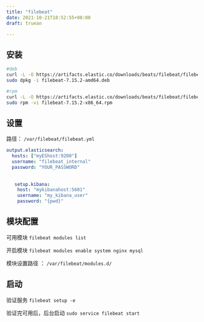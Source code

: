 ```yaml
---
title: "filebeat"
date: 2021-10-21T18:52:55+08:00
draft: truean

---
```


## 安装

```sh
#deb
curl -L -O https://artifacts.elastic.co/downloads/beats/filebeat/filebeat-7.15.2-amd64.deb
sudo dpkg -i filebeat-7.15.2-amd64.deb

#rpm
curl -L -O https://artifacts.elastic.co/downloads/beats/filebeat/filebeat-7.15.2-x86_64.rpm
sudo rpm -vi filebeat-7.15.2-x86_64.rpm
```

## 设置

路径： `/var/filebeat/filebeat.yml`

```yaml
output.elasticsearch:
  hosts: ["myEShost:9200"]
  username: "filebeat_internal"
  password: "YOUR_PASSWORD" 
  
  
   setup.kibana:
    host: "mykibanahost:5601" 
    username: "my_kibana_user"  
    password: "{pwd}"
```

## 模块配置

可用模块 `filebeat modules list`

开启模块 `filebeat modules enable system nginx mysql`

模块设置路径 ： `/var/filebeat/modules.d/`

## 启动

验证服务 `filebeat setup -e`

验证完可用后，后台启动 `sudo service filebeat start`














